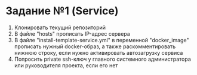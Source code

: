 # Задание №1 (Service)
1. Клонировать текущий репозиторий
2. В файле "hosts" прописать IP-адрес сервера
3. В файле "install-template-service.yml" в переменной "docker_image" прописать нужный docker-образ, а также раскомментировать нижнюю строку, если нужно активировать автозагрузку сервиса
4. Попросить private ssh-ключ у главного системного администратора или руководителя проекта, если его нет
